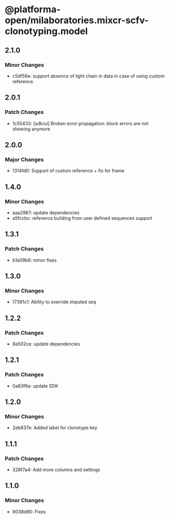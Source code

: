 # @platforma-open/milaboratories.mixcr-scfv-clonotyping.model

## 2.1.0

### Minor Changes

- c5df56e: support absence of light chain in data in case of using custom reference

## 2.0.1

### Patch Changes

- 1c55433: [sdk/ui] Broken error propagation: block errors are not showing anymore

## 2.0.0

### Major Changes

- 1314fd0: Support of custom reference + fix for frame

## 1.4.0

### Minor Changes

- aaa2967: update dependencies
- a5fccbc: reference building from user defined sequences support

## 1.3.1

### Patch Changes

- b1a09b6: minor fixes

## 1.3.0

### Minor Changes

- 17391c1: Ability to override imputed seq

## 1.2.2

### Patch Changes

- 8a502ce: update dependencies

## 1.2.1

### Patch Changes

- 0a83f6a: update SDK

## 1.2.0

### Minor Changes

- 2eb837e: Added label for clonotype key

## 1.1.1

### Patch Changes

- 328f7a4: Add more columns and settings

## 1.1.0

### Minor Changes

- 8038d90: Fixes
